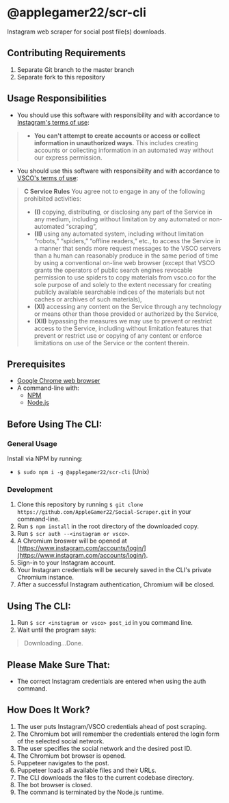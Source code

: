 # @applegamer22/scr-cli
Instagram web scraper for social post file(s) downloads.
## Contributing Requirements
1. Separate Git branch to the master branch
2. Separate fork to this repository
## Usage Responsibilities
* You should use this software with responsibility and with accordance to [Instagram's terms of use](https://help.instagram.com/581066165581870):
> * **You can't attempt to create accounts or access or collect information in unauthorized ways.**
> This includes creating accounts or collecting information in an automated way without our express permission.
* You should use this software with responsibility and with accordance to [VSCO's terms of use](https://vsco.co/about/terms_of_use):
> **C Service Rules**
> You agree not to engage in any of the following prohibited activities:
> * **(I)** copying, distributing, or disclosing any part of the Service in any medium, including without limitation by any automated or non-automated “scraping”,
> * **(II)** using any automated system, including without limitation “robots,” “spiders,” “offline readers,” etc., to access the Service in a manner that sends more request messages to the VSCO servers than a human can reasonably produce in the same period of time by using a conventional on-line web browser (except that VSCO grants the operators of public search engines revocable permission to use spiders to copy materials from vsco.co for the sole purpose of and solely to the extent necessary for creating publicly available searchable indices of the materials but not caches or archives of such materials),
> * **(XI)** accessing any content on the Service through any technology or means other than those provided or authorized by the Service,
> * **(XII)** bypassing the measures we may use to prevent or restrict access to the Service, including without limitation features that prevent or restrict use or copying of any content or enforce limitations on use of the Service or the content therein.
## Prerequisites
* [Google Chrome web browser](https://www.google.com/chrome/)
* A command-line with:
  * [NPM](https://npmjs.com)
  * [Node.js](https://nodejs.org/)
## Before Using The CLI:
### General Usage
Install via NPM by running:
* `$ sudo npm i -g @applegamer22/scr-cli` (Unix)
### Development
1. Clone this repository by running `$ git clone https://github.com/AppleGamer22/Social-Scraper.git` in your command-line.
2. Run `$ npm install` in the root directory of the downloaded copy.
3. Run `$ scr auth --<instagram or vsco>`.
4. A Chromium broswer will be opened at [https://www.instagram.com/accounts/login/](https://www.instagram.com/accounts/login/).
5. Sign-in to your Instagram account.
6. Your Instagram credentials will be securely saved in the CLI's private Chromium instance.
7. After a successful Instagram authentication, Chromium will be closed.
## Using The CLI:
1. Run `$ scr <instagram or vsco> post_id` in you command line.
2. Wait until the program says:
> Downloading...Done.
## Please Make Sure That:
* The correct Instagram credentials are entered when using the auth command.
## How Does It Work?
1. The user puts Instagram/VSCO credentials ahead of post scraping.
2. The Chromium bot will remember the credentials entered the login form of the selected social network.
3. The user specifies the social network and the desired post ID.
4. The Chromium bot browser is opened.
5. Puppeteer navigates to the post.
6. Puppeteer loads all available files and their URLs.
7. The CLI downloads the files to the current codebase directory.
8. The bot browser is closed.
9. The command is terminated by the Node.js runtime.
